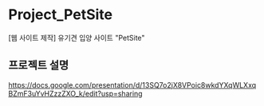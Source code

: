 # Project_PetSite
[웹 사이트 제작] 유기견 입양 사이트 "PetSite"

## 프로젝트 설명
https://docs.google.com/presentation/d/13SQ7o2jX8VPoic8wkdYXqWLXxqBZmF3uYvHZzzZXO_k/edit?usp=sharing
